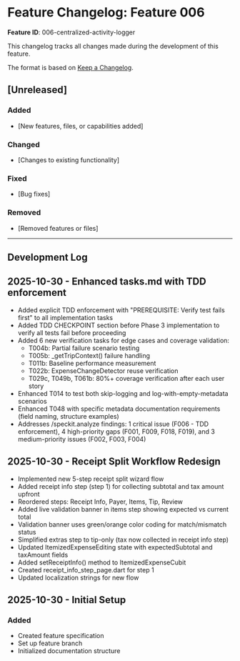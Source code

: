 # Feature Changelog: Feature 006

**Feature ID**: 006-centralized-activity-logger

This changelog tracks all changes made during the development of this feature.

The format is based on [Keep a Changelog](https://keepachangelog.com/en/1.0.0/).

## [Unreleased]

### Added
- [New features, files, or capabilities added]

### Changed
- [Changes to existing functionality]

### Fixed
- [Bug fixes]

### Removed
- [Removed features or files]

---

## Development Log

<!-- Add entries below in reverse chronological order (newest first) -->

## 2025-10-30 - Enhanced tasks.md with TDD enforcement

- Added explicit TDD enforcement with "PREREQUISITE: Verify test fails first" to all implementation tasks
- Added TDD CHECKPOINT section before Phase 3 implementation to verify all tests fail before proceeding
- Added 6 new verification tasks for edge cases and coverage validation:
  - T004b: Partial failure scenario testing
  - T005b: _getTripContext() failure handling
  - T011b: Baseline performance measurement
  - T022b: ExpenseChangeDetector reuse verification
  - T029c, T049b, T061b: 80%+ coverage verification after each user story
- Enhanced T014 to test both skip-logging and log-with-empty-metadata scenarios
- Enhanced T048 with specific metadata documentation requirements (field naming, structure examples)
- Addresses /speckit.analyze findings: 1 critical issue (F006 - TDD enforcement), 4 high-priority gaps (F001, F009, F018, F019), and 3 medium-priority issues (F002, F003, F004)

## 2025-10-30 - Receipt Split Workflow Redesign

- Implemented new 5-step receipt split wizard flow
- Added receipt info step (step 1) for collecting subtotal and tax amount upfront
- Reordered steps: Receipt Info, Payer, Items, Tip, Review
- Added live validation banner in items step showing expected vs current total
- Validation banner uses green/orange color coding for match/mismatch status
- Simplified extras step to tip-only (tax now collected in receipt info step)
- Updated ItemizedExpenseEditing state with expectedSubtotal and taxAmount fields
- Added setReceiptInfo() method to ItemizedExpenseCubit
- Created receipt_info_step_page.dart for step 1
- Updated localization strings for new flow

## 2025-10-30 - Initial Setup

### Added
- Created feature specification
- Set up feature branch
- Initialized documentation structure
